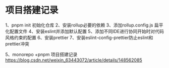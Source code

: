 # 项目搭建记录
1、pnpm init 初始化仓库
2、安装rollup必要的依赖
3、添加rollup.config.js 扁平化配置文件
4、安装eslint并添加默认配置
5、添加不同IDE进行协同开始时对代码风格约束的配置
6、安装prettier
7、安装eslint-config-prettier防止eslint和prettier冲突

5、monorepo +pnpm 项目搭建记录
    <https://blog.csdn.net/weixin_63443072/article/details/148562085>
